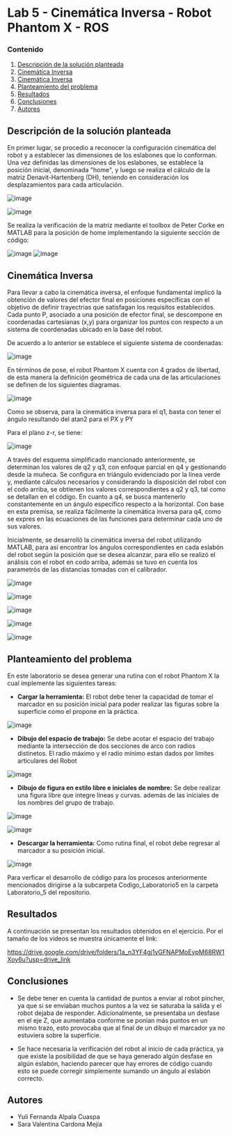 # Lab 5 - Cinemática Inversa - Robot Phantom X - ROS

### Contenido

1. [Descripción de la solución planteada](#descripción-de-solución)
2. [Cinemática Inversa](#cinemática-inversa)
3. [Cinemática Inversa](#cinemática-inversa)
4. [Planteamiento del problema](#script-en-MatLab-snake)
5. [Resultados](#resultados)
6. [Conclusiones](#conclusiones-page_facing_up)
7. [Autores](#autores-blacknib)
   
## Descripción de la solución planteada
En primer lugar, se procedio a reconocer la configuración cinemática del robot y a establecer las dimensiones de los eslabones que lo conforman. Una vez definidas las dimensiones de los eslabones, se establece la posición inicial, denominada "home", y luego se realiza el cálculo de la matriz Denavit-Hartenberg (DH), teniendo en consideración los desplazamientos para cada articulación. 

![image](https://github.com/SaraC27/Laboratorios_Robotica/assets/49196938/330583dd-8733-4b4b-bea1-15692564723c)

![image](https://github.com/SaraC27/Laboratorios_Robotica/assets/49196938/24ee29b5-7e9f-4401-94b3-7003ba372b2c)

Se realiza la verificación de la matriz mediante el toolbox de Peter Corke en MATLAB para la posición de home implementando la siguiente sección de código: 

![image](https://github.com/SaraC27/Laboratorios_Robotica/assets/49196938/dd0a4920-d8df-4bd7-a2dd-a260e36f4f9b)
![image](https://github.com/SaraC27/Laboratorios_Robotica/assets/49196938/750e8e2c-8073-4370-a99e-30939b4c1ccc)


## Cinemática Inversa
Para llevar a cabo la cinemática inversa, el enfoque fundamental implicó la obtención de valores del efector final en posiciones específicas con el objetivo de definir trayectrias que satisfagan los requisitos establecidos. Cada punto P, asociado a una posición de efector final, se descompone en coordenadas cartesianas (x,y) para organizar los puntos con respecto a un sistema de coordenadas ubicado en la base del robot. 

De acuerdo a lo anterior se establece el siguiente sistema de coordenadas: 

![image](https://github.com/SaraC27/Laboratorios_Robotica/assets/49196938/4d219f2a-aa81-476c-a553-b107b13216ba)


En términos de pose, el robot Phantom X cuenta con 4 grados de libertad, de esta manera la definición geométrica de cada una de las articulaciones se definen de los siguientes diagramas. 

![image](https://github.com/SaraC27/Laboratorios_Robotica/assets/49196938/fb453617-4b59-43cf-a505-60491126eddc)

Como se observa, para la cinemática inversa para el q1, basta con tener el ángulo resultando del atan2 para el PX y PY

Para el plano z-r, se tiene: 

![image](https://github.com/SaraC27/Laboratorios_Robotica/assets/49196938/da602b12-79b9-4be3-aa23-ea33246c1dc0)

A través del esquema simplificado mancionado anteriormente, se determinan los valores de q2 y q3, con enfoque parcial en q4 y gestionando desde la muñeca. Se configura en triángulo evidenciado por la línea verde y, mediante cálculos necesarios y considerando la disposición del robot con el codo arriba, se obtienen los valores correspondientes a q2 y q3, tal como se detallan en el código. En cuanto a q4, se busca mantenerlo constantemente en un ángulo específico respecto a la horizontal. Con base en esta premisa, se realiza fácilmente la cinemática inversa para q4, como se expres en las ecuaciones de las funciones para determinar cada uno de sus valores. 

Inicialmente, se desarrolló la cinemática inversa del robot utilizando MATLAB, para así encontrar los ángulos correspondientes en cada eslabón del robot según la posición que se desea alcanzar, para ello se realizó el análisis con el robot en codo arriba, además se tuvo en cuenta los parametrós de las distancias tomadas con el calibrador. 

![image](https://github.com/SaraC27/Laboratorios_Robotica/assets/49196938/c930ddd9-e22f-4489-a56d-188cafaefd94)

![image](https://github.com/SaraC27/Laboratorios_Robotica/assets/49196938/8eb34778-abc7-47d1-87ef-debe6ec02074)

![image](https://github.com/SaraC27/Laboratorios_Robotica/assets/49196938/f03e06fb-0dd7-46f6-91db-dcea4a5fc29f)

![image](https://github.com/SaraC27/Laboratorios_Robotica/assets/49196938/f6a84092-581c-4160-b842-a04667be99be)

![image](https://github.com/SaraC27/Laboratorios_Robotica/assets/49196938/5d7501f5-2fbd-49f5-81f3-6b38fc8b8fc9)


## Planteamiento del problema
En este laboratorio se desea generar una rutina con el robot Phantom X la cual implemente las siguientes tareas: 

 - **Cargar la herramienta:**
   El robot debe tener la capacidad de tomar el marcador en su posición inicial para poder realizar las figuras sobre la superficie como el propone en la práctica. 

![image](https://github.com/SaraC27/Laboratorios_Robotica/assets/49196938/40b87556-652f-4938-9d19-5811263c6dba)

 - **Dibujo del espacio de trabajo:**
   Se debe acotar el espacio del trabajo mediante la intersección de dos secciones de arco con radios distinetos. El radio máximo y el radio mínimo estan dados por limites articulares del Robot

![image](https://github.com/SaraC27/Laboratorios_Robotica/assets/49196938/d55dcb52-7a19-4293-a1c8-44dee607a8d0)

 - **Dibujo de figura en estilo libre e iniciales de nombre:**
   Se debe realizar una figura libre que integre lineas y curvas. además de las iniciales de los nombres del grupo de trabajo.

![image](https://github.com/SaraC27/Laboratorios_Robotica/assets/49196938/52d4bf0c-1aef-4b27-94a2-d55acaa51f61)

![image](https://github.com/SaraC27/Laboratorios_Robotica/assets/49196938/51d077ec-99d9-49cb-8f61-35f0c7d19650)

 - **Descargar la herramienta:**
   Como rutina final, el robot debe regresar al marcador a su posición inicial. 

![image](https://github.com/SaraC27/Laboratorios_Robotica/assets/49196938/4231ef73-5733-432c-a969-8e81d75ab870)

Para verficar el desarrollo de código para los procesos anteriormente mencionados dirigirse a la subcarpeta Codigo_Laboratorio5 en la carpeta Laboratorio_5 del repositorio. 

## Resultados

A continuación se presentan los resultados obtenidos en el ejercicio. Por el tamaño de los videos se muestra únicamente el link:

https://drive.google.com/drive/folders/1a_n3YF4gj1yGFNAPMoEypM68RW1Xoy6u?usp=drive_link

## Conclusiones
- Se debe tener en cuenta la cantidad de puntos a enviar al robot pincher, ya que si se enviaban muchos puntos a la vez se saturaba la salida y el robot dejaba de responder. Adicionalmente, se presentaba un desfase en el eje Z, que aumentaba conforme se ponían más puntos en un mismo trazo, esto provocaba que al final de un dibujo el marcador ya no estuviera sobre la superficie.

- Se hace necesaria la verificación del robot al inicio de cada práctica, ya que existe la posibilidad de que se haya generado algún desfase en algún eslabón, haciendo parecer que hay errores de código cuando esto se puede corregir simplemente sumando un ángulo al eslabón correcto.

## Autores

- Yuli Fernanda Alpala Cuaspa  
- Sara Valentina Cardona Mejía
